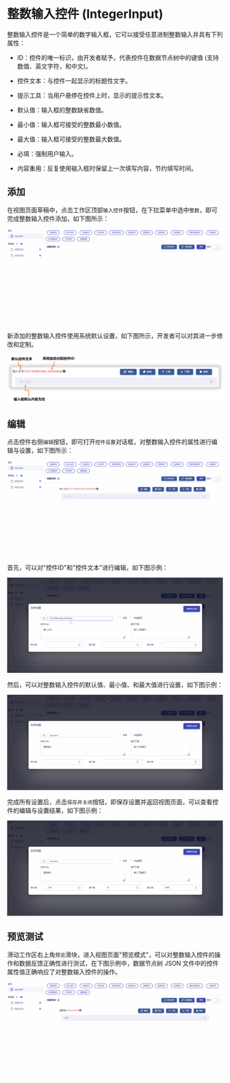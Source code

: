 # 整数输入控件 (IntegerInput)

整数输入控件是一个简单的数字输入框，它可以接受任意进制整数输入并具有下列属性：

* ID：控件的唯一标识，由开发者赋予，代表控件在数据节点树中的键值 (支持数值、英文字符，和中文)。

* 控件文本：与控件一起显示的标题性文字。

* 提示工具：当用户悬停在控件上时，显示的提示性文本。

* 默认值：输入框的整数缺省数值。

* 最小值：输入框可接受的整数最小数值。

* 最大值：输入框可接受的整数最大数值。

* 必填：强制用户输入。

* 内容重用：反复使用输入框时保留上一次填写内容，节约填写时间。

## 添加

在视图页面草稿中，点击工作区顶部`输入控件`按钮，在下拉菜单中选中`整数`，即可完成整数输入控件添加，如下图所示：

![Matrix.OS](../../../../../media/os/tools/modelview/addinteger.gif "添加整数输入控件")

新添加的整数输入控件使用系统默认设置，如下图所示，开发者可以对其进一步修改和定制。

![Matrix.OS](../../../../../media/os/tools/modelview/addinteger.png "整数输入控件默认设置")

## 编辑

点击控件右侧`编辑`按钮，即可打开`控件设置`对话框，对整数输入控件的属性进行编辑与设置，如下图所示：

![Matrix.OS](../../../../../media/os/tools/modelview/editinteger1.gif "编辑整数输入控件 - 打开控件设置对话框")

首先，可以对"控件ID"和"控件文本"进行编辑，如下图示例：

![Matrix.OS](../../../../../media/os/tools/modelview/editinteger2.gif "编辑整数输入控件 - 控件ID与文本编辑")

然后，可以对整数输入控件的默认值、最小值、和最大值进行设置，如下图示例：

![Matrix.OS](../../../../../media/os/tools/modelview/editinteger3.gif "编辑整数输入控件 - 设置默认值和最大最小值")

完成所有设置后，点击`保存并关闭`按钮，即保存设置并返回视图页面，可以查看控件的编辑与设置结果，如下图示例：

![Matrix.OS](../../../../../media/os/tools/modelview/editinteger4.gif "编辑整数输入控件 - 保存控件设置")

## 预览测试

滑动工作区右上角`预览`滑块，进入视图页面"预览模式"，可以对整数输入控件的操作和数据反馈正确性进行测试，在下图示例中，数据节点树 JSON 文件中的控件属性值正确响应了对整数输入控件的操作。

![Matrix.OS](../../../../../media/os/tools/modelview/testinteger.gif "测试整数输入控件")